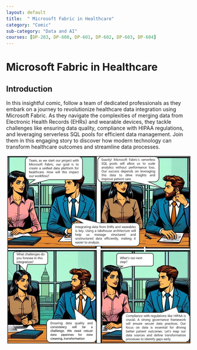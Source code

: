 ```yaml
---
layout: default
title:  " Microsoft Fabric in Healthcare"
category: "Comic"
sub-category: "Data and AI"
courses: [DP-203, DP-600, DP-601, DP-602, DP-603, DP-604]
---
```


# Microsoft Fabric in Healthcare

## Introduction
In this insightful comic, follow a team of dedicated professionals as they embark on a journey to revolutionize healthcare data integration using Microsoft Fabric. As they navigate the complexities of merging data from Electronic Health Records (EHRs) and wearable devices, they tackle challenges like ensuring data quality, compliance with HIPAA regulations, and leveraging serverless SQL pools for efficient data management. Join them in this engaging story to discover how modern technology can transform healthcare outcomes and streamline data processes.

<a href="./images/lh1.jpg" download>
  <img src="./images/lh1.jpg" alt="Microsoft Fabric in Healthcare">
</a>
